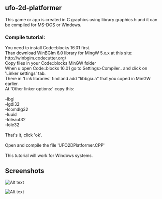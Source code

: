 <h2> ufo-2d-platformer </h2>
This game or app is created in C graphics using library graphics.h and it can be compiled for MS-DOS or Windows.

<h3> Compile tutorial: </h3>
You need to install Code::blocks 16.01 first. </br>
Than download WinBGIm 6.0 library for MingW 5.x.x at this site:
http://winbgim.codecutter.org/ </br>
Copy files in your Code::blocks MinGW folder </br>
When u open Code::blocks 16.01 go to Settings>Compiler.. and click on 'Linker settings' tab. </br>
There in 'Link libraries' find and add "libbgia.a" that you coped in MinGW earlier. </br>
At 'Other linker options:' copy this: </br>
</br>
-lbgi </br>
-lgdi32 </br>
-lcomdlg32 </br>
-luuid </br>
-loleaut32 </br>
-lole32 </br>
</br>
That's it, click 'ok'. </br>
</br>
Open and compile the file 'UFO2DPlatformer.CPP' </br>
</br>
This tutorial will work for Windows systems. </br>

<h2>Screenshots</h2>

![Alt text](https://i.imgur.com/d946CN5.jpg "Optional title")

![Alt text](https://i.imgur.com/gUdqfYC.jpg "Optional title")
